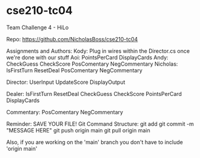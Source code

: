 # cse210-tc04
Team Challenge 4 - HiLo

Repo: https://github.com/NicholasBoss/cse210-tc04

Assignments and Authors:
Kody:
    Plug in wires within the Director.cs once we're done with our stuff
Aoi:
    PointsPerCard
    DisplayCards
Andy:
    CheckGuess
    CheckScore
    PosComentary
    NegCommentary
Nicholas: 
    IsFirstTurn
    ResetDeal
    PosComentary
    NegCommentary

Director:
    UserInput
    UpdateScore
    DisplayOutput

Dealer:
    IsFirstTurn
    ResetDeal
    CheckGuess
    CheckScore
    PointsPerCard
    DisplayCards

Commentary:
    PosComentary
    NegCommentary

Reminder:
SAVE YOUR FILE!
Git Command Structure:
git add <FILENAME>
git commit -m "MESSAGE HERE"
git push origin main
git pull origin main

Also, if you are working on the 'main' branch you don't have to include 'origin main'